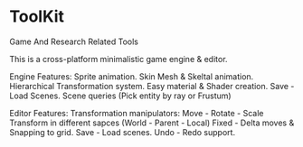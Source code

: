 # ToolKit
Game And Research Related Tools 

This is a cross-platform minimalistic game engine & editor.

Engine Features:
Sprite animation.
Skin Mesh & Skeltal animation.
Hierarchical Transformation system.
Easy material & Shader creation.
Save - Load Scenes.
Scene queries (Pick entity by ray or Frustum)

Editor Features:
Transformation manipulators: Move - Rotate - Scale
Transform in different sapces (World - Parent - Local)
Fixed - Delta moves & Snapping to grid.
Save - Load scenes.
Undo - Redo support.
